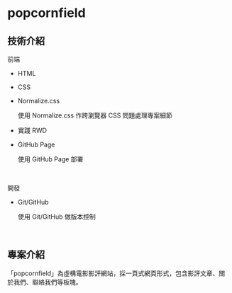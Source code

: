 # popcornfield

## 技術介紹

前端

* HTML
  
* CSS

* Normalize.css

  使用 Normalize.css 作跨瀏覽器 CSS 問題處理專案細節

* 實踐 RWD

* GitHub Page

  使用 GitHub Page 部署

<br />

開發

* Git/GitHub

  使用 Git/GitHub 做版本控制

<br />

## 專案介紹

「popcornfield」為虛構電影影評網站，採一頁式網頁形式，包含影評文章、關於我們、聯絡我們等板塊。
